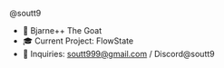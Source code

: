 @soutt9
- 🧠 Bjarne++ The Goat
- 🎓 Current Project: FlowState
- 📩 Inquiries: soutt999@gmail.com / Discord@soutt9
